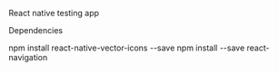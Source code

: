 React native testing app 

Dependencies

npm install react-native-vector-icons --save
npm install --save react-navigation